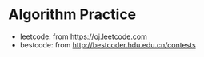 
Algorithm Practice
==================

* leetcode: from <https://oj.leetcode.com>
* bestcode: from <http://bestcoder.hdu.edu.cn/contests>

